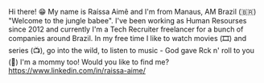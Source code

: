 Hi there! 😁 My name is Raíssa Aimê and I'm from Manaus, AM Brazil (🇧🇷) "Welcome to the jungle babee". I've been working as Human Resourses since 2012 and currently I'm a Tech Recruiter freelancer for a bunch of companies around Brazil. In my free time I like to watch movies (🎞️) and series (📺), go into the wild, to listen to music - God gave Rck n' roll to you (🎵) I'm a mommy too!  Would you like to find me?   https://www.linkedin.com/in/raissa-aime/
